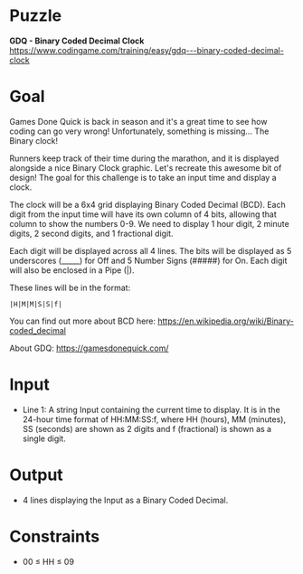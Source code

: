 # Puzzle
**GDQ - Binary Coded Decimal Clock** https://www.codingame.com/training/easy/gdq---binary-coded-decimal-clock

# Goal
Games Done Quick is back in season and it's a great time to see how coding can go very wrong! Unfortunately, something is missing... The Binary clock!

Runners keep track of their time during the marathon, and it is displayed alongside a nice Binary Clock graphic. Let's recreate this awesome bit of design! The goal for this challenge is to take an input time and display a clock.

The clock will be a 6x4 grid displaying Binary Coded Decimal (BCD). Each digit from the input time will have its own column of 4 bits, allowing that column to show the numbers 0-9. We need to display 1 hour digit, 2 minute digits, 2 second digits, and 1 fractional digit.

Each digit will be displayed across all 4 lines. The bits will be displayed as 5 underscores (_____) for Off and 5 Number Signs (#####) for On. Each digit will also be enclosed in a Pipe (|).

These lines will be in the format:
```
|H|M|M|S|S|f|
```

You can find out more about BCD here: https://en.wikipedia.org/wiki/Binary-coded_decimal

About GDQ: https://gamesdonequick.com/

# Input
* Line 1: A string Input containing the current time to display. It is in the 24-hour time format of HH:MM:SS:f, where HH (hours), MM (minutes), SS (seconds) are shown as 2 digits and f (fractional) is shown as a single digit.

# Output
* 4 lines displaying the Input as a Binary Coded Decimal.

# Constraints
* 00 ≤ HH ≤ 09
